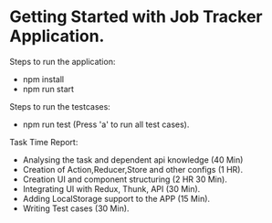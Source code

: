 # Getting Started with Job Tracker Application.

Steps to run the application:

- npm install
- npm run start

Steps to run the testcases:

- npm run test (Press 'a' to run all test cases).


Task Time Report:

- Analysing the task and dependent api knowledge (40 Min)
- Creation of Action,Reducer,Store and other configs (1 HR).
- Creation UI and component structuring (2 HR 30 Min).
- Integrating UI with Redux, Thunk, API (30 Min).
- Adding LocalStorage support to the APP (15 Min).
- Writing Test cases (30 Min).



